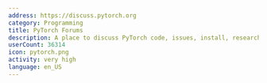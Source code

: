 ```yaml
---
address: https://discuss.pytorch.org
category: Programming
title: PyTorch Forums
description: A place to discuss PyTorch code, issues, install, research
userCount: 36314
icon: pytorch.png
activity: very high
language: en_US
---
```

